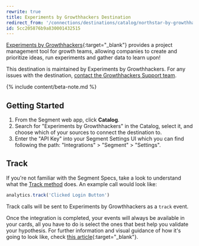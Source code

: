 ```yaml
---
rewrite: true
title: Experiments by Growthhackers Destination
redirect_from: '/connections/destinations/catalog/northstar-by-growthhackers/'
id: 5cc205876b9a830001432515
---
```

[Experiments by Growthhackers](http://growthhackers.com/software){:target="_blank"} provides a project management tool for growth teams, allowing companies to create and prioritize ideas, run experiments and gather data to learn upon!

This destination is maintained by Experiments by Growthhackers. For any issues with the destination, [contact the Growthhackers Support team](mailto:tech@growthhackers.com).

{% include content/beta-note.md %}

## Getting Started



1. From the Segment web app, click **Catalog**.
2. Search for "Experiments by Growthhackers" in the Catalog, select it, and choose which of your sources to connect the destination to.
3. Enter the "API Key" into your Segment Settings UI which you can find following the path: "Integrations" > "Segment" > "Settings".

## Track

If you're not familiar with the Segment Specs, take a look to understand what the [Track method](/docs/connections/spec/track/) does. An example call would look like:

```js
analytics.track('Clicked Login Button')
```

Track calls will be sent to Experiments by Growthhackers as a `track` event.

Once the integration is completed, your events will always be available in your cards, all you have to do is select the ones that best help you validate your hypothesis. For further information and visual guidance of how it's going to look like, check [this article](https://www.notion.so/Integrate-Experiments-with-Segment-77843e36055d4288b1d8c85e1aa5f96e){:target="_blank"}.
